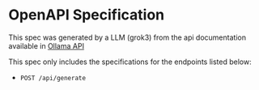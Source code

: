 # OpenAPI Specification

This spec was generated by a LLM (grok3) from the api documentation available in [Ollama API](https://github.com/ollama/ollama/blob/main/docs/api.md)

This spec only includes the specifications for the endpoints listed below:
- `POST /api/generate`